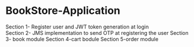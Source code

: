 # BookStore-Application
Section 1- Register user and JWT token generation at login <br/>
Section 2- JMS implementation to send OTP at registering the user
Section 3- book module
Section 4-cart bodule
Section 5-order module
